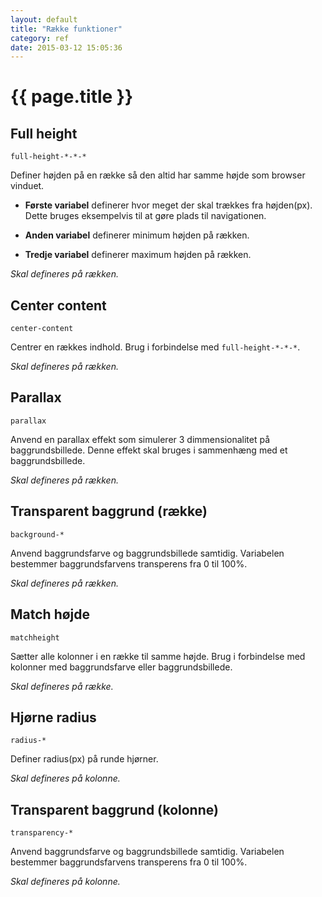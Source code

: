 ```yaml
---
layout: default
title: "Række funktioner"
category: ref
date: 2015-03-12 15:05:36
---
```

# {{ page.title }}

## Full height

```
full-height-*-*-*
```

Definer højden på en række så den altid har samme højde som browser vinduet.

* **Første variabel** definerer hvor meget der skal trækkes fra højden(px). Dette bruges eksempelvis til at gøre plads til navigationen.

* **Anden variabel** definerer minimum højden på rækken.

* **Tredje variabel** definerer maximum højden på rækken.

*Skal defineres på rækken.*


## Center content

```
center-content
```

Centrer en rækkes indhold. Brug i forbindelse med `full-height-*-*-*`.

*Skal defineres på rækken.*

## Parallax

```
parallax
```

Anvend en parallax effekt som simulerer 3 dimmensionalitet på baggrundsbillede. Denne effekt skal bruges i sammenhæng med et baggrundsbillede.

*Skal defineres på rækken.*

## Transparent baggrund (række)

```
background-*
```

Anvend baggrundsfarve og baggrundsbillede samtidig. Variabelen bestemmer baggrundsfarvens transperens fra 0 til 100%.

*Skal defineres på rækken.*

## Match højde

```
matchheight
```

Sætter alle kolonner i en række til samme højde. Brug i forbindelse med kolonner med baggrundsfarve eller baggrundsbillede.

*Skal defineres på række.*

## Hjørne radius

```
radius-*
```

Definer radius(px) på runde hjørner.

*Skal defineres på kolonne.*

## Transparent baggrund (kolonne)

```
transparency-*
```

Anvend baggrundsfarve og baggrundsbillede samtidig. Variabelen bestemmer baggrundsfarvens transperens fra 0 til 100%.

*Skal defineres på kolonne.*
